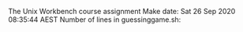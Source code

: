 The Unix Workbench course assignment
Make date: Sat 26 Sep 2020 08:35:44 AEST
Number of lines in guessinggame.sh: